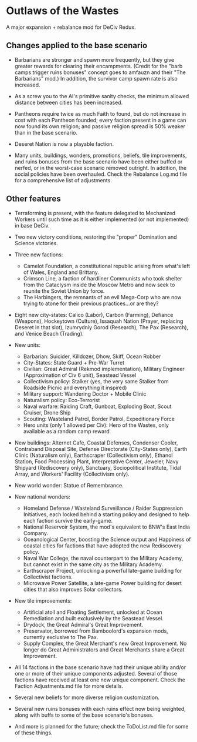 # Outlaws of the Wastes
A major expansion + rebalance mod for DeCiv Redux.

## Changes applied to the base scenario

- Barbarians are stronger and spawn more frequently, but they give greater rewards for clearing their encampments. (Credit for the "barb camps trigger ruins bonuses" concept goes to amfauzn and their "The Barbarians" mod.) In addition, the survivor camp spawn rate is also increased.

- As a screw you to the AI's primitive sanity checks, the minimum allowed distance between cities has been increased.

- Pantheons require twice as much Faith to found, but do not increase in cost with each Pantheon founded; every faction present in a game can now found its own religion; and passive religion spread is 50% weaker than in the base scenario.

- Deseret Nation is now a playable faction.

- Many units, buildings, wonders, promotions, beliefs, tile improvements, and ruins bonuses from the base scenario have been either buffed or nerfed, or in the worst-case scenario removed outright. In addition, the social policies have been overhauled. Check the Rebalance Log.md file for a comprehensive list of adjustments.

## Other features

- Terraforming is present, with the feature delegated to Mechanized Workers until such time as it is either implemented (or not implemented) in base DeCiv.

- Two new victory conditions, restoring the "proper" Domination and Science victories.

- Three new factions:
  - Camelot Foundation, a constitutional republic arising from what's left of Wales, England and Brittany.
  - Crimson Line, a faction of hardliner Communists who took shelter from the Cataclysm inside the Moscow Metro and now seek to reunite the Soviet Union by force.
  - The Harbingers, the remnants of an evil Mega-Corp who are now trying to atone for their previous practices...or are they?

- Eight new city-states: Calico (Labor), Carbon (Farming), Defiance (Weapons), Hockeytown (Culture), Issaquah Nation (Prayer, replacing Deseret in that slot), Izumrydniy Gorod (Research), The Pax (Research), and Venice Beach (Trading).

- New units:
  - Barbarian: Suicider, Killdozer, Dhow, Skiff, Ocean Robber
  - City-States: State Guard + Pre-War Turret
  - Civilian: Great Admiral (Rekmod implementation), Military Engineer (Approximation of Civ 6 unit), Seastead Vessel
  - Collectivism policy: Stalker (yes, the very same Stalker from Roadside Picnic and everything it inspired)
  - Military support: Wandering Doctor + Mobile Clinic
  - Naturalism policy: Eco-Terrorist
  - Naval warfare: Raiding Craft, Gunboat, Exploding Boat, Scout Cruiser, Drone Ship
  - Scouting: Wasteland Patrol, Border Patrol, Expeditionary Force
  - Hero units (only 1 allowed per Civ): Hero of the Wastes, only available as a random camp reward

- New buildings: Alternet Cafe, Coastal Defenses, Condenser Cooler, Contraband Disposal Site, Defense Directorate (City-States only), Earth Clinic (Naturalism only), Earthscraper (Collectivism only), Ethanol Station, Food Processing Plant, Interpretative Center, Jeweler, Navy Shipyard (Rediscovery only), Sanctuary, Sociopolitical Institute, Tidal Array, and Workers' Facility (Collectivism only).

- New world wonder: Statue of Remembrance.

- New national wonders:
  - Homeland Defense / Wasteland Surveillance / Raider Suppression Initiatives, each locked behind a starting policy and designed to help each faction survive the early-game.
  - National Reservoir System, the mod's equivalent to BNW's East India Company.
  - Oceanological Center, boosting the Science output and Happiness of coastal cities for factions that have adopted the new Rediscovery policy.
  - Naval War College, the naval counterpart to the Military Academy, but cannot exist in the same city as the Military Academy.
  - Earthscraper Project, unlocking a powerful late-game building for Collectivist factions.
  - Microwave Power Satellite, a late-game Power building for desert cities that also improves Solar collectors.

- New tile improvements:
  - Artificial atoll and Floating Settlement, unlocked at Ocean Remediation and built exclusively by the Seastead Vessel.
  - Drydock, the Great Admiral's Great Improvement.
  - Preservator, borrowed from Bamboolord's expansion mods, currently exclusive to The Pax.
  - Supply Complex, the Great Merchant's new Great Improvement. No longer do Great Administrators and Great Merchants share a Great Improvement.

- All 14 factions in the base scenario have had their unique ability and/or one or more of their unique components adjusted. Several of those factions have received at least one new unique component. Check the Faction Adjustments.md file for more details.

- Several new beliefs for more diverse religion customization.

- Several new ruins bonuses with each ruins effect now being weighted, along with buffs to some of the base scenario's bonuses.

- And more is planned for the future; check the ToDoList.md file for some of these things.
